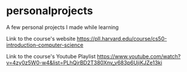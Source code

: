 # personalprojects
A few personal projects I made while learning 

Link to the course's website
https://pll.harvard.edu/course/cs50-introduction-computer-science

Link to the course's Youtube Playlist
https://www.youtube.com/watch?v=4zy0z5W0-w4&list=PLhQjrBD2T380Xnv_v683p6UjiKJZe13ki

